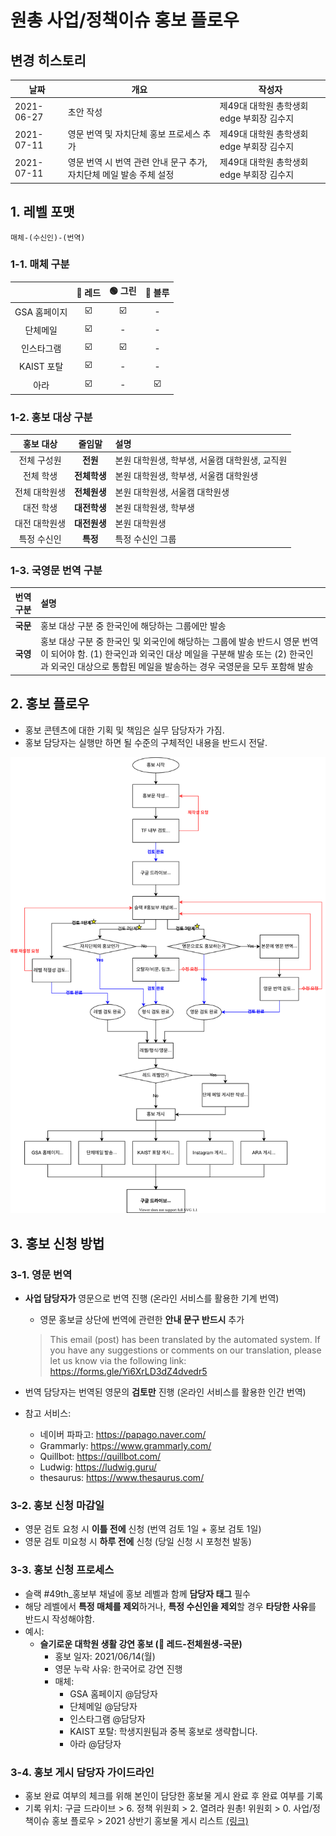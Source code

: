 # 원총 사업/정책이슈 홍보 플로우

## 변경 히스토리  

| 날짜 | 개요 | 작성자 | 
|-----|-----|------|
| 2021-06-27 | 초안 작성 | 제49대 대학원 총학생회 edge 부회장 김수지 |
| 2021-07-11 | 영문 번역 및 자치단체 홍보 프로세스 추가 | 제49대 대학원 총학생회 edge 부회장 김수지 |
| 2021-07-11 | 영문 번역 시 번역 관련 안내 문구 추가, 자치단체 메일 발송 주체 설정 | 제49대 대학원 총학생회 edge 부회장 김수지 |

## 1. 레벨 포맷
~~~
매체-(수신인)-(번역)
~~~

### 1-1. 매체 구분
|              |:red_circle: 레드 | :green_circle: 그린 | :large_blue_circle: 블루 |
|:------------:|:----:|:----:|:----:|
| GSA 홈페이지 |   :ballot_box_with_check:  |   :ballot_box_with_check:  |   -  |
|   단체메일   |   :ballot_box_with_check:  |   -  |   -  |
|  인스타그램  |   :ballot_box_with_check:  |   :ballot_box_with_check:  |   -  |
|  KAIST 포탈  |   :ballot_box_with_check:  |   -  |   -  |
|     아라     |   :ballot_box_with_check:  |   -  |   :ballot_box_with_check:  |

### 1-2. 홍보 대상 구분
|   홍보 대상   |  줄임말  |                      설명                      |
|:-------------:|:--------:|:----------------------------------------------|
|  전체 구성원  |   **전원**   | 본원 대학원생, 학부생, 서울캠 대학원생, 교직원 |
|   전체 학생   | **전체학생** | 본원 대학원생, 학부생, 서울캠 대학원생         |
| 전체 대학원생 | **전체원생** | 본원 대학원생, 서울캠 대학원생                 |
|   대전 학생   | **대전학생** | 본원 대학원생, 학부생                          |
| 대전 대학원생 | **대전원생** | 본원 대학원생                                  |
|  특정 수신인  |   **특정**   | 특정 수신인 그룹                               |

### 1-3. 국영문 번역 구분
| 번역 구분 	| 설명 	|
|:-:	|:-	|
| **국문** 	| 홍보 대상 구분 중 한국인에 해당하는 그룹에만 발송 	|
| **국영** 	| 홍보 대상 구분 중 한국인 및 외국인에 해당하는 그룹에 발송 반드시 영문 번역이 되어야 함. (1) 한국인과 외국인 대상 메일을 구분해 발송 또는 (2) 한국인과 외국인 대상으로 통합된 메일을 발송하는 경우 국영문을 모두 포함해 발송 	|


## 2. 홍보 플로우
- 홍보 콘텐츠에 대한 기획 및 책임은 실무 담당자가 가짐. 
- 홍보 담당자는 실행만 하면 될 수준의 구체적인 내용을 반드시 전달.

![홍보 플로우](marketing-flow.svg)

## 3. 홍보 신청 방법
### 3-1. 영문 번역
- **사업 담당자가** 영문으로 번역 진행 (온라인 서비스를 활용한 기계 번역)
    - 영문 홍보글 상단에 번역에 관련한 **안내 문구 반드시** 추가
    > This email (post) has been translated by the automated system. If you have any suggestions or comments on our translation, please let us know via the following link: https://forms.gle/Yi6XrLD3dZ4dvedr5

- 번역 담당자는 번역된 영문의 **검토만** 진행 (온라인 서비스를 활용한 인간 번역)
- 참고 서비스:
    - 네이버 파파고: https://papago.naver.com/
    - Grammarly: https://www.grammarly.com/
    - Quillbot: https://quillbot.com/
    - Ludwig: https://ludwig.guru/
    - thesaurus: https://www.thesaurus.com/

### 3-2. 홍보 신청 마감일
- 영문 검토 요청 시 **이틀 전에** 신청 (번역 검토 1일 + 홍보 검토 1일)
- 영문 검토 미요청 시 **하루 전에** 신청 (당일 신청 시 포청천 발동)

### 3-3. 홍보 신청 프로세스
- 슬랙 #49th_홍보부 채널에 홍보 레벨과 함께 **담당자 태그** 필수
- 해당 레벨에서 **특정 매체를 제외**하거나, **특정 수신인을 제외**할 경우 **타당한 사유**를 반드시 작성해야함.
- 예시:
    - **슬기로운 대학원 생활 강연 홍보 (:red_circle: 레드-전체원생-국문)**
        - 홍보 일자: 2021/06/14(월)
        - 영문 누락 사유: 한국어로 강연 진행
        - 매체:
            - GSA 홈페이지 @담당자
            - 단체메일 @담당자
            - 인스타그램 @담당자
            - KAIST 포탈: 학생지원팀과 중복 홍보로 생략합니다.
            - 아라 @담당자

### 3-4. 홍보 게시 담당자 가이드라인
- 홍보 완료 여부의 체크를 위해 본인이 담당한 홍보물 게시 완료 후 완료 여부를 기록
- 기록 위치: 구글 드라이브 > 6. 정책 위원회 > 2. 열려라 원총! 위원회 > 0. 사업/정책이슈 홍보 플로우 > 2021 상반기 홍보물 게시 리스트 [(링크)](https://docs.google.com/spreadsheets/d/1McPchuD2nXZTboLEu62EmiKcyg9GFY0tWfKxqfJPvuc/edit#gid=0)
